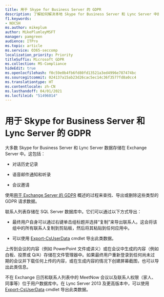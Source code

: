 ```yaml
---
title: 用于 Skype for Business Server 的 GDPR
description: 了解如何解决本地 Skype for Business Server 和 Lync Server 中的 GDPR 要求。
f1.keywords:
- NOCSH
ms.author: mikeplum
author: MikePlumleyMSFT
manager: pamgreen
audience: ITPro
ms.topic: article
ms.service: O365-seccomp
localization_priority: Priority
titleSuffix: Microsoft GDPR
ms.collection: MS-Compliance
hideEdit: true
ms.openlocfilehash: f0c59e0b4fb6fd80fd13521a3ed4996e787474bc
ms.sourcegitcommit: 024137a15ab23d26cac5ec14c36f3577fd8a0cc4
ms.translationtype: HT
ms.contentlocale: zh-CN
ms.lasthandoff: 04/01/2021
ms.locfileid: "51496014"
---
```

# <a name="gdpr-for-skype-for-business-server-and-lync-server"></a>用于 Skype for Business Server 和 Lync Server 的 GDPR

大多数 Skype for Business Server 和 Lync Server 数据存储在 Exchange Server 中。这包括：

-   对话历史记录

-   语音邮件通知和听录

-   会议邀请

使用[用于 Exchange Server 的 GDPR](gdpr-for-exchange-server.md) 概述的过程来查找、导出或删除这些类型的 GDPR 请求数据。

联系人列表存储在 SQL Server 数据库中。它们可以通过以下方式导出：

-   最终用户自身可以通过右键单击组标题并选择“复制”来导出联系人。这会将该组中的所有联系人复制到剪贴板，然后将其粘贴到任何应用中。

-   可以使用 [Export-CsUserData](/powershell/module/skype/export-csuserdata) cmdlet 导出此类数据。

上传到会议的内容（例如 PowerPoint 文件或讲义）或在会议中生成的内容（例如白板、投票或 Q/A）存储在文件管理器中。如果最终用户重新登录到任何尚未过期的会议并下载任何上传的内容，或在生成内容的情况下创建屏幕截图，也可以导出此类信息。

不在 Exchange 日历和联系人列表中的 MeetNow 会议以及联系人权限（家人、同事等）位于用户数据库中。在 Lync Server 2013 及更高版本中，可以使用 [Export-CsUserData](/powershell/module/skype/export-csuserdata) cmdlet 导出此类数据。
